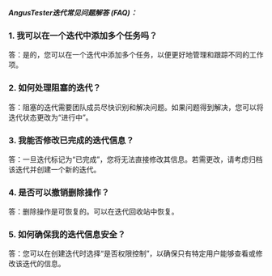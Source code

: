 [//]: # (产品迭代相关问题)

[//]: # (=====)

***AngusTester迭代常见问题解答 (FAQ)：***

### 1. 我可以在一个迭代中添加多个任务吗？
答：是的，您可以在一个迭代中添加多个任务，以便更好地管理和跟踪不同的工作项。

### 2. 如何处理阻塞的迭代？
答：阻塞的迭代需要团队成员尽快识别和解决问题。如果问题得到解决，您可以将迭代状态更改为“进行中”。

### 3. 我能否修改已完成的迭代信息？
答：一旦迭代标记为“已完成”，您将无法直接修改其信息。若需更改，请考虑归档该迭代并创建一个新的迭代。

### 4. 是否可以撤销删除操作？
答：删除操作是可恢复的。可以在迭代回收站中恢复。

### 5. 如何确保我的迭代信息安全？
答：您可以在创建迭代时选择“是否权限控制”，以确保只有特定用户能够查看或修改该迭代的信息。
